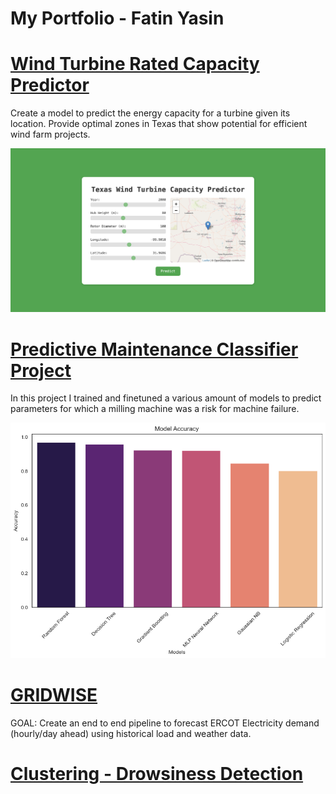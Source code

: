 # My Portfolio - Fatin Yasin

# [Wind Turbine Rated Capacity Predictor](https://github.com/fatinys/windturbine-optimization)
Create a model to predict the energy capacity for a turbine given its location.
Provide optimal zones in Texas that show potential for efficient wind farm projects.

![alt text](Images/app.png)

# [Predictive Maintenance Classifier Project](https://github.com/fatinys/Predictive-Mainenance)
In this project I trained and finetuned a various amount of models to predict parameters for which a milling machine was a risk for machine failure. 

![alt text](Images/modelaccuracy.png)


# [GRIDWISE](https://github.com/fatinys/gridwise)
GOAL: Create an end to end pipeline to forecast ERCOT Electricity demand (hourly/day ahead) using historical load and weather data.



# [Clustering - Drowsiness Detection](https://github.com/fatinys/FY_portfolio/blob/c2abbfc91f4c903e216db5b26acabacb0e244988/Final%20Project_%20GMM.pdf)
